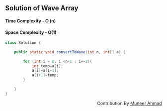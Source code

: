 ## Solution of Wave Array
#### Time Complexity - O (n)
#### Space Complexity - O(1)

```java 
class Solution {
  
    public static void convertToWave(int n, int[] a) {
      
        for (int i = 0; i <n-1 ; i+=2){
            int temp=a[i];
            a[i]=a[i+1];
            a[i+1]=temp;
        }
        
    }
}
```
<div  align="right"> 
   Contribution By <a href="https://github.com/rath23"> Muneer Ahmad</a>
</div>
